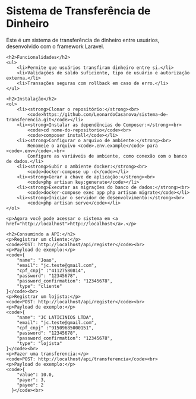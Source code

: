 <!DOCTYPE html>
<html lang="pt-BR">
<head>
    <meta charset="UTF-8">
    <meta name="viewport" content="width=device-width, initial-scale=1.0">
    <title>Sistema de Transferência de Dinheiro</title>
</head>
<body>
    <h1>Sistema de Transferência de Dinheiro</h1>
    <p>Este é um sistema de transferência de dinheiro entre usuários, desenvolvido com o framework Laravel.</p>

    <h2>Funcionalidades</h2>
    <ul>
        <li>Permite que usuários transfiram dinheiro entre si.</li>
        <li>Validações de saldo suficiente, tipo de usuário e autorização externa.</li>
        <li>Transações seguras com rollback em caso de erro.</li>
    </ul>

    <h2>Instalação</h2>
    <ol>
        <li><strong>Clonar o repositório:</strong><br>
            <code>https://github.com/LeonardoCasanova/sistema-de-transferencia.git</code></li>
        <li><strong>Instalar as dependências do Composer:</strong><br>
            <code>cd nome-do-repositorio</code><br>
            <code>composer install</code></li>
        <li><strong>Configurar o arquivo de ambiente:</strong><br>
            Renomeie o arquivo <code>.env.example</code> para <code>.env</code>.<br>
            Configure as variáveis de ambiente, como conexão com o banco de dados.</li>
        <li><strong>Subir o ambiente docker:</strong><br>
            <code>docker-compose up -d</code></li>    
        <li><strong>Gerar a chave de aplicação:</strong><br>
            <code>php artisan key:generate</code></li>
        <li><strong>Executar as migrações do banco de dados:</strong><br>
            <code>docker-compose exec app php artisan migrate</code></li>
        <li><strong>Iniciar o servidor de desenvolvimento:</strong><br>
            <code>php artisan serve</code></li>
    </ol>

    <p>Agora você pode acessar o sistema em <a href="http://localhost">http://localhost</a>.</p>

    <h2>Consumindo a API:</h2>
    <p>Registrar um cliente:</p>
    <code>POST: http://localhost/api/register</code><br>
    <p>Payload de exemplo:</p>
    <code>{
        "name": "Joao",
        "email": "jc.teste@gmail.com",
        "cpf_cnpj" :"41127580814",
        "password": "12345678",
        "password_confirmation": "12345678",
        "type": "cliente"
    }</code><br>
    <p>Registrar um lojista:</p>
    <code>POST: http://localhost/api/register</code><br>
    <p>Payload de exemplo:</p>
    <code>{
        "name": "JC LATICINIOS LTDA",
        "email": "jc.teste@gmail.com",
        "cpf_cnpj" :"91509685000151",
        "password": "12345678",
        "password_confirmation": "12345678",
        "type": "lojista"
    }</code><br>
    <p>Fazer uma transferencia:</p>
    <code>POST: http://localhost/api/transferencia</code><br>
    <p>Payload de exemplo:</p>
    <code>{
        "value": 10.0,
        "payer": 3,
        "payee": 2
      }</code><br>
</body>
</html>
